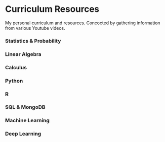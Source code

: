 # **Curriculum Resources**
My personal curriculum and resources. Concocted by gathering information from various Youtube videos. 

### Statistics & Probability

### Linear Algebra

### Calculus 

### Python 

### R

### SQL & MongoDB

### Machine Learning 

### Deep Learning 
